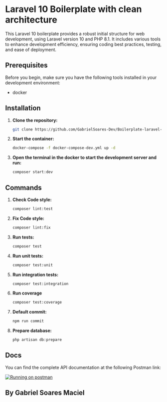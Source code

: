 # Laravel 10 Boilerplate with clean architecture

This Laravel 10 boilerplate provides a robust initial structure for web development, using Laravel version 10 and PHP 8.1. It includes various tools to enhance development efficiency, ensuring coding best practices, testing, and ease of deployment.

## Prerequisites

Before you begin, make sure you have the following tools installed in your development environment:

- docker


## Installation

1. **Clone the repository:**

   ```bash
   git clone https://github.com/GabrielSoares-Dev/Boilerplate-laravel-10-clean-architecture.git


2. **Start the container:**

   ```bash
   docker-compose -f docker-compose-dev.yml up -d

3. **Open the terminal in the docker to start the development server and run:**

   ```bash
   composer start:dev

## Commands

1. **Check Code style:**

   ```bash
   composer lint:test

2. **Fix Code style:**

   ```bash
   composer lint:fix

3. **Run tests:**

   ```bash
   composer test

4. **Run unit tests:**

   ```bash
   composer test:unit

5. **Run integration tests:**

   ```bash
   composer test:integration

6. **Run coverage**

   ```bash
   composer test:coverage


7. **Default commit:**

   ```bash
   npm run commit

7. **Prepare database:**

   ```bash
   php artisan db:prepare

## Docs

You can find the complete API documentation at the following Postman link:

[![Running on postman](https://run.pstmn.io/button.svg)](https://documenter.getpostman.com/view/12430293/2s9YkgC5De)

## By Gabriel Soares Maciel
